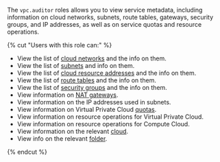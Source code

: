The `vpc.auditor` roles allows you to view service metadata, including information on cloud networks, subnets, route tables, gateways, security groups, and IP addresses, as well as on service quotas and resource operations.

{% cut "Users with this role can:" %}

* View the list of [cloud networks](../../vpc/concepts/network.md#network) and the info on them.
* View the list of [subnets](../../vpc/concepts/network.md#subnet) and info on them.
* View the list of [cloud resource addresses](../../vpc/concepts/address.md) and the info on them.
* View the list of [route tables](../../vpc/concepts/routing.md#rt-vpc) and the info on them.
* View the list of [security groups](../../vpc/concepts/security-groups.md) and the info on them.
* View information on [NAT gateways](../../vpc/concepts/gateways.md).
* View information on the IP addresses used in subnets.
* View information on Virtual Private Cloud [quotas](../../vpc/concepts/limits.md#vpc-quotas).
* View information on resource operations for Virtual Private Cloud.
* View information on resource operations for Compute Cloud.
* View information on the relevant [cloud](../../resource-manager/concepts/resources-hierarchy.md#cloud).
* View info on the relevant [folder](../../resource-manager/concepts/resources-hierarchy.md#folder).

{% endcut %}
